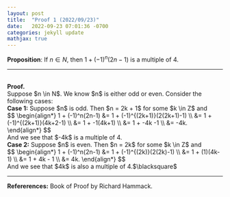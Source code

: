 ```yaml
---
layout: post
title:  "Proof 1 (2022/09/23)"
date:   2022-09-23 07:01:36 -0700
categories: jekyll update
mathjax: true
---
```

<b>Proposition</b>: If $n \in N,$ then $1 + (-1)^n(2n-1)$ is a multiple of $4$.
<br>
<hr>
<br>
<b>Proof.</b><br>
Suppose $n \in N$. We know $n$ is either odd or even. Consider the following cases:<br>
<b>Case 1:</b> Suppose $n$ is odd. Then $n = 2k + 1$ for some $k \in Z$ and
<div center>
$$
\begin{align*}
1 + (-1)^n(2n-1) &= 1 + (-1)^{(2k+1)}(2(2k+1)-1) \\
&= 1 + (-1)^{(2k+1)}(4k+2-1) \\
&= 1 + -1(4k+1) \\
&= 1 + -4k -1 \\
&= -4k.
\end{align*}
$$
</div>
And we see that $-4k$ is a multiple of 4.
<br>
<b>Case 2:</b> Suppose $n$ is even. Then $n = 2k$ for some $k \in Z$ and
<div center>
$$
\begin{align*}
1 + (-1)^n(2n-1) &= 1 + (-1)^{(2k)}(2(2k)-1) \\
&= 1 + (1)(4k-1) \\
&= 1 + 4k - 1 \\
&= 4k.
\end{align*}
$$
</div>
And we see that $4k$ is also a multiple of 4.$\blacksquare$
<hr>

<b>Refererences:</b>
Book of Proof by Richard Hammack.





